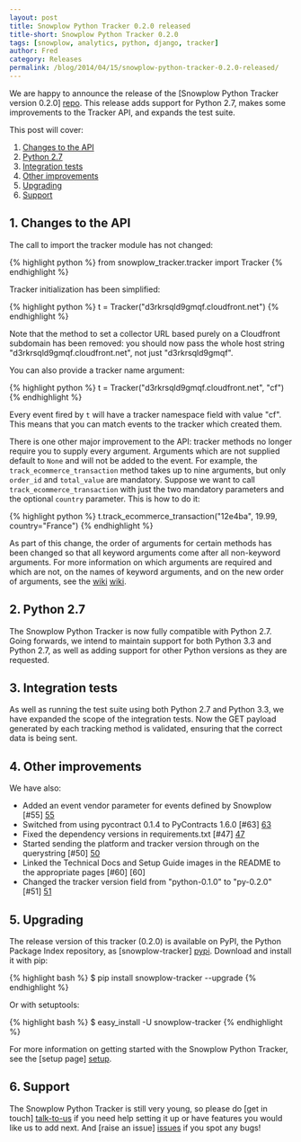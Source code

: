 ```yaml
---
layout: post
title: Snowplow Python Tracker 0.2.0 released
title-short: Snowplow Python Tracker 0.2.0
tags: [snowplow, analytics, python, django, tracker]
author: Fred
category: Releases
permalink: /blog/2014/04/15/snowplow-python-tracker-0.2.0-released/
---
```


We are happy to announce the release of the [Snowplow Python Tracker version 0.2.0] [repo]. This release adds support for Python 2.7, makes some improvements to the Tracker API, and expands the test suite.

This post will cover:

1. [Changes to the API](#api)
2. [Python 2.7](#compatibility)
3. [Integration tests](#tests)
4. [Other improvements](#other)
5. [Upgrading](#upgrading)
6. [Support](#support)

<!--more-->

<h2><a name="api">1. Changes to the API</a></h2>

The call to import the tracker module has not changed:

{% highlight python %}
from snowplow_tracker.tracker import Tracker
{% endhighlight %}

Tracker initialization has been simplified:

{% highlight python %}
t = Tracker("d3rkrsqld9gmqf.cloudfront.net")
{% endhighlight %}

Note that the method to set a collector URL based purely on a Cloudfront subdomain has been removed: you should now pass the whole host string "d3rkrsqld9gmqf.cloudfront.net", not just "d3rkrsqld9gmqf".

You can also provide a tracker name argument:

{% highlight python %}
t = Tracker("d3rkrsqld9gmqf.cloudfront.net", "cf")
{% endhighlight %}

Every event fired by `t` will have a tracker namespace field with value "cf". This means that you can match events to the tracker which created them.

There is one other major improvement to the API: tracker methods no longer require you to supply every argument. Arguments which are not supplied default to `None` and will not be added to the event. For example, the `track_ecommerce_transaction` method takes up to nine arguments, but only `order_id` and `total_value` are mandatory. Suppose we want to call `track_ecommerce_transaction` with just the two mandatory parameters and the optional `country` parameter. This is how to do it:

{% highlight python %}
t.track_ecommerce_transaction("12e4ba", 19.99, country="France")
{% endhighlight %}

As part of this change, the order of arguments for certain methods has been changed so that all keyword arguments come after all non-keyword arguments. For more information on which arguments are required and which are not, on the names of keyword arguments, and on the new order of arguments, see the [wiki] [wiki].

<div class="html">
<h2><a name="compatibility">2. Python 2.7</a></h2>
</div>

The Snowplow Python Tracker is now fully compatible with Python 2.7. Going forwards, we intend to maintain support for both Python 3.3 and Python 2.7, as well as adding support for other Python versions as they are requested.

<div class="html">
<h2><a name="tests">3. Integration tests </a></h2>
</div>

As well as running the test suite using both Python 2.7 and Python 3.3, we have expanded the scope of the integration tests. Now the GET payload generated by each tracking method is validated, ensuring that the correct data is being sent.

<div class="html">
<h2><a name="other">4. Other improvements </a></h2>
</div>

We have also:

* Added an event vendor parameter for events defined by Snowplow [#55] [55]
* Switched from using pycontract 0.1.4 to PyContracts 1.6.0 [#63] [63]
* Fixed the dependency versions in requirements.txt [#47] [47]
* Started sending the platform and tracker version through on the querystring [#50] [50]
* Linked the Technical Docs and Setup Guide images in the README to the appropriate pages [#60] [60]
* Changed the tracker version field from "python-0.1.0" to "py-0.2.0" [#51] [51]

<div class="html">
<h2><a name="upgrading">5. Upgrading</a></h2>
</div>

The release version of this tracker (0.2.0) is available on PyPI, the Python Package Index repository, as [snowplow-tracker] [pypi]. Download and install it with pip:

{% highlight bash %}
$ pip install snowplow-tracker --upgrade
{% endhighlight %}

Or with setuptools:

{% highlight bash %}
$ easy_install -U snowplow-tracker
{% endhighlight %}

For more information on getting started with the Snowplow Python Tracker, see the [setup page] [setup].

<div class="html">
<h2><a name="support">6. Support</a></h2>
</div>

The Snowplow Python Tracker is still very young, so please do [get in touch] [talk-to-us] if you need help setting it up or have features you would like us to add next. And [raise an issue] [issues] if you spot any bugs!

[55]: https://github.com/snowplow/snowplow-python-tracker/issues/55
[63]: https://github.com/snowplow/snowplow-python-tracker/issues/63
[47]: https://github.com/snowplow/snowplow-python-tracker/issues/47
[50]: https://github.com/snowplow/snowplow-python-tracker/issues/50
[51]: https://github.com/snowplow/snowplow-python-tracker/issues/51

[repo]: https://github.com/snowplow/snowplow-python-tracker
[pypi]: https://pypi.python.org/pypi/snowplow-tracker/0.2.0
[wiki]: https://github.com/snowplow/snowplow/wiki/Python-Tracker
[setup]: https://github.com/snowplow/snowplow/wiki/Python-tracker-setup
[talk-to-us]: https://github.com/snowplow/snowplow/wiki/Talk-to-us
[issues]: https://github.com/snowplow/snowplow/issues
